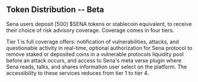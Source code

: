 ## Token Distribution -- Beta
Sena users deposit [500] $SENA tokens or stablecoin equivalent, to receive their choice of risk advisory coverage. Coverage comes in four tiers. 

Tier 1 is full coverage offers: notification of vulnerabilities, attacks, and questionable activity in real-time, optional authorization for Sena protocol to remove staked or deposited coins in a vulnerable protocols liquidity pool before an attack occurs, and access to Sena's meta verse plugin where Sena reads, talks, and shares information user select on the platform. The accessibility to these services reduces from tier 1 to tier 4.
